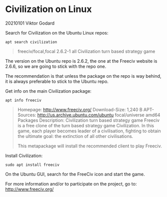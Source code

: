 # Civilization on Linux

20210101 Viktor Godard

Search for Civilization on the Ubuntu Linux repos:

    apt search civilization

> freeciv/focal,focal 2.6.2-1 all
>  Civilization turn based strategy game

The version on the Ubuntu repo is 2.6.2, the one at the Freeciv website is 2.6.6, so we are going to stick with the repo one.

The recommendation is that unless the package on the repo is way behind, it is always preferable to stick to the Ubuntu repo.

Get info on the main Civilization package:

    apt info freeciv

> Homepage: http://www.freeciv.org/
> Download-Size: 1,240 B
> APT-Sources: http://us.archive.ubuntu.com/ubuntu focal/universe amd64 Packages
> Description: Civilization turn based strategy game
>  Freeciv is a free clone of the turn based strategy game Civilization.
>  In this game, each player becomes leader of a civilisation, fighting to
>  obtain the ultimate goal: the extinction of all other civilisations.
>
>  This metapackage will install the recommended client to play Freeciv.


Install Civilization:

    sudo apt install freeciv

On the Ubuntu GUI, search for the FreeCiv icon and start the game.

For more information and/or to participate on the project, go to: http://www.freeciv.org/


